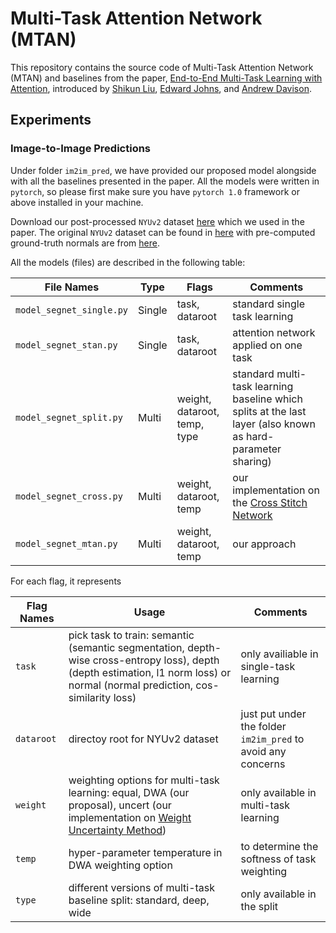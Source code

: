 # Multi-Task Attention Network (MTAN)
This repository contains the source code of Multi-Task Attention Network (MTAN) and baselines from the paper, [End-to-End Multi-Task Learning with Attention](https://arxiv.org/abs/1803.10704), introduced by [Shikun Liu](http://shikun.io/), [Edward Johns](https://www.robot-learning.uk/), and [Andrew Davison](https://www.doc.ic.ac.uk/~ajd/).

## Experiments
### Image-to-Image Predictions
Under folder `im2im_pred`, we have provided our proposed model alongside with all the baselines presented in the paper. All the models were written in `pytorch`, so please first make sure you have  `pytorch 1.0` framework or above installed in your machine.

Download our post-processed `NYUv2` dataset [here](https://www.dropbox.com/s/p2nn02wijg7peiy/nyuv2.zip?dl=0) which we used in the paper. The original `NYUv2` dataset can be found in [here](https://cs.nyu.edu/~silberman/datasets/nyu_depth_v2.html) with pre-computed ground-truth normals are from [here](https://cs.nyu.edu/~deigen/dnl/).

All the models (files) are described in the following table:

| File Names        | Type       |  Flags  |  Comments |
| ------------- |-------------| -----|-----|
| `model_segnet_single.py`     | Single  | task, dataroot | standard single task learning |
| `model_segnet_stan.py`     | Single  | task, dataroot | attention network applied on one task |
| `model_segnet_split.py`     | Multi  | weight, dataroot, temp, type | standard multi-task learning baseline which splits at the last layer (also known as hard-parameter sharing) |
| `model_segnet_cross.py`     | Multi  | weight, dataroot, temp | our implementation on the [Cross Stitch Network](https://arxiv.org/abs/1604.03539) |
| `model_segnet_mtan.py`     | Multi  | weight, dataroot, temp | our approach |

For each flag, it represents

| Flag Names        | Usage  |  Comments |
| ------------- |-------------| -----|
| `task`     | pick task to train: semantic (semantic segmentation, depth-wise cross-entropy loss), depth (depth estimation, l1 norm loss) or normal (normal prediction, cos-similarity loss)  | only availiable in single-task learning |
| `dataroot`   | directoy root for NYUv2 dataset  | just put under the folder `im2im_pred` to avoid any concerns  |
| `weight`   | weighting options for multi-task learning: equal, DWA (our proposal), uncert (our implementation on [Weight Uncertainty Method](https://arxiv.org/abs/1705.07115))  |  only available in multi-task learning |
| `temp`   | hyper-parameter temperature in DWA weighting option  | to determine the softness of task weighting |
| `type`   | different versions of multi-task baseline split: standard, deep, wide  | only available in the split |
